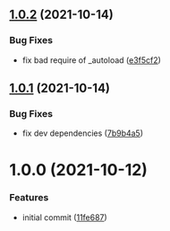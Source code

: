 ## [1.0.2](https://github.com/CESNET/simplesamlphp-module-attribute_check/compare/v1.0.1...v1.0.2) (2021-10-14)


### Bug Fixes

* fix bad require of _autoload ([e3f5cf2](https://github.com/CESNET/simplesamlphp-module-attribute_check/commit/e3f5cf20bea02b065ecb2002db1344cb508e3ce8))

## [1.0.1](https://github.com/CESNET/simplesamlphp-module-attribute_check/compare/v1.0.0...v1.0.1) (2021-10-14)


### Bug Fixes

* fix dev dependencies ([7b9b4a5](https://github.com/CESNET/simplesamlphp-module-attribute_check/commit/7b9b4a53c630b3b77094253ce0ca6c666d57015d))

# 1.0.0 (2021-10-12)


### Features

* initial commit ([11fe687](https://github.com/CESNET/simplesamlphp-module-attribute_check/commit/11fe687266836f07ac567737cbda083b1f015797))
